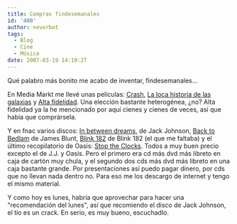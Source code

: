 ```yaml
---
title: Compras findesemanales
id: '400'
author: neverbot
tags:
  - Blog
  - Cine
  - Música
date: 2007-03-19 14:19:27
---
```


Qué palabro más bonito me acabo de inventar, findesemanales...

En Media Markt me llevé unas películas: [Crash](http://www.imdb.com/title/tt0375679/), [La loca historia de las galaxias](http://www.imdb.com/title/tt0094012/) y [Alta fidelidad](http://www.imdb.com/title/tt0146882/). Una elección bastante heterogénea, ¿no? Alta fidelidad ya la he mencionado por aquí cienes y cienes de veces, así que había que comprársela.

Y en fnac varios discos: [In between dreams](http://www.mystrands.com/album/321401/ref/12), de Jack Johnson, [Back to Bedlam](http://www.mystrands.com/album/476424/ref/12) de James Blunt, [Blink 182](http://www.mystrands.com/album/287632/ref/12) de Blink 182 (el que me faltaba) y el último recopilatorio de Oasis: [Stop the Clocks](http://www.mystrands.com/album/872653/ref/12). Todos a muy buen precio excepto el de J.J. y Oasis. Pero el primero era cd más dvd más libreto en caja de cartón muy chula, y el segundo dos cds más dvd más libreto en una caja bastante grande. Por presentaciones así puedo pagar dinero, por cds que no llevan nada dentro no. Para eso me los descargo de internet y tengo el mismo material.

Y como hoy es lunes, habría que aprovechar para hacer una "recomendación del lunes", así que recomiendo el disco de Jack Johnson, el tío es un crack. En serio, es muy bueno, escuchadlo.
